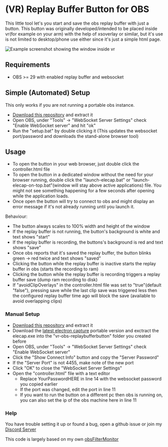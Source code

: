 # (VR) Replay Buffer Button for OBS

This little tool let's you start and save the obs replay buffer with just a button. This button was originally developed/intended to be placed inside vr(for example on your arm) with the help of xsoverlay or similar, but it's use is not limited to desktop/phone use either since it's just a simple html page.

![Example screenshot showing the window inside vr](https://cdn.lebaston100.de/git/vr-obs-replaybufferbutton/image1.jpg)

## Requirements

- OBS >= 29 with enabled replay buffer and websocket

## Simple (Automated) Setup

This only works if you are not running a portable obs instance.
- [Download this repository](https://github.com/lebaston100/vr-obs-replaybufferbutton/archive/master.zip) and extract it
- Open OBS, under "Tools" -> "WebSocket Server Settings" check "Enable WebSocket server" and hit "ok"
- Run the "setup.bat" by double clicking it (This updates the websocket port/password and downloads the stand-alone browser tool)

## Usage

- To open the button in your web browser, just double click the controller.html file
- To open the button in a dedicated window without the need for your browser running, double click the "launch-elecap.bat" or "launch-elecap-on-top.bat"(window will stay above active applications) file. You might not see something happening for a few seconds after opening while the application loads.
- Once open the button will try to connect to obs and might display an error message if it's not already running until you launch it.

Behaviour:

- The button always scales to 100% width and height of the window
- If the replay buffer is not running, the button's background is white and text shows "start"
- If the replay buffer is recording, the buttons's background is red and text shows "save"
- Once obs reports that it's saved the replay buffer, the button blinks green -> red twice and text shows "saved"
- Clicking the button while the replay buffer is inactive starts the replay buffer in obs (starts the recording to ram)
- Clicking the button while the replay buffer is recording triggers a replay buffer save (dump ram recording to disk)
- If "avoidClipOverlays" in the controller.html file was set to "true"(default "false"), pressing save while the last clip save was triggered less then the configured replay buffer time ago will block the save (available to avoid overlapping clips)

### Manual Setup

- [Download this repository](https://github.com/lebaston100/vr-obs-replaybufferbutton/archive/master.zip) and extract it
- Download the [latest electron capture](https://github.com/steveseguin/electroncapture/releases/latest/download/elecap_win_portable.zip) portable version and exctract the elecap.exe into the "vr-obs-replaybufferbutton" folder you created before
- Open OBS, under "Tools" -> "WebSocket Server Settings" check "Enable WebSocket server"
- Click the "Show Connect Info" button and copy the "Server Password"
- If the "Server Port" is not 4455, make note of the new port
- Click "OK" to close the "WebSocket Server Settings"
- Open the "controller.html" file with a text editor
	- Replace YourPasswordHERE in line 14 with the websocket password you copied earlier
	- If the port was changed, edit the port in line 11
	- If you want to run the button on a different pc then obs is running on, you can also set the ip of the obs machine here in line 11

### Help

You have trouble setting it up or found a bug, open a github issue or join my [Discord Server](https://go.lebaston100.de/discord)

This code is largely based on my own [obsFilterMonitor](https://github.com/lebaston100/obsFilterMonitor)